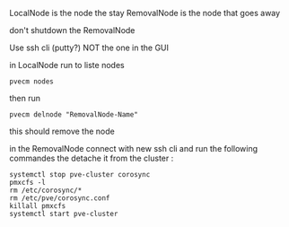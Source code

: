 LocalNode is the node the stay
RemovalNode is the node that goes away

don't shutdown the RemovalNode

Use ssh cli (putty?) NOT the one in the GUI

in LocalNode run to liste nodes
```
pvecm nodes 
```
then run 
```
pvecm delnode "RemovalNode-Name"
```
this should remove the node


in the RemovalNode connect with new ssh cli 
and run the following commandes the detache it from the cluster :
```
systemctl stop pve-cluster corosync
pmxcfs -l
rm /etc/corosync/*
rm /etc/pve/corosync.conf
killall pmxcfs
systemctl start pve-cluster
```
